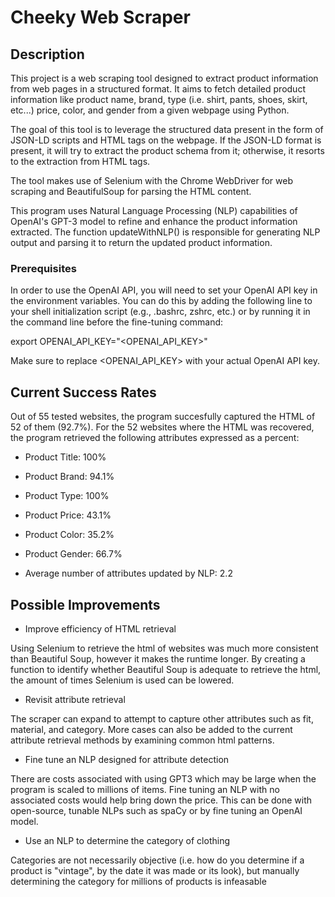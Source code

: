 # Cheeky Web Scraper

## Description 

This project is a web scraping tool designed to extract product information from web pages in a structured format. It aims to fetch detailed product information like product name, brand, type (i.e. shirt, pants, shoes, skirt, etc...) price, color, and gender from a given webpage using Python.

The goal of this tool is to leverage the structured data present in the form of JSON-LD scripts and HTML tags on the webpage. If the JSON-LD format is present, it will try to extract the product schema from it; otherwise, it resorts to the extraction from HTML tags.

The tool makes use of Selenium with the Chrome WebDriver for web scraping and BeautifulSoup for parsing the HTML content.

This program uses Natural Language Processing (NLP) capabilities of OpenAI's GPT-3 model to refine and enhance the product information extracted. The function updateWithNLP() is responsible for generating NLP output and parsing it to return the updated product information.

### Prerequisites
In order to use the OpenAI API, you will need to set your OpenAI API key in the environment variables. You can do this by adding the following line to your shell initialization script (e.g., .bashrc, zshrc, etc.) or by running it in the command line before the fine-tuning command:

export OPENAI_API_KEY="<OPENAI_API_KEY>"

Make sure to replace <OPENAI_API_KEY> with your actual OpenAI API key.


## Current Success Rates 
Out of 55 tested websites, the program succesfully captured the HTML of 52 of them (92.7%). 
For the 52 websites where the HTML was recovered, the program retrieved the following attributes expressed as a percent: 

- Product Title: 100% 
- Product Brand: 94.1%
- Product Type: 100%
- Product Price: 43.1%
- Product Color: 35.2% 
- Product Gender: 66.7%

- Average number of attributes updated by NLP: 2.2 

## Possible Improvements 

- Improve efficiency of HTML retrieval 

Using Selenium to retrieve the html of websites was much more consistent than Beautiful Soup, however it makes the runtime longer. 
By creating a function to identify whether Beautiful Soup is adequate to retrieve the html, the amount of times Selenium is used can be lowered.

- Revisit attribute retrieval 

The scraper can expand to attempt to capture other attributes such as fit, material, and category.
More cases can also be added to the current attribute retrieval methods by examining common html patterns.

- Fine tune an NLP designed for attribute detection 

There are costs associated with using GPT3 which may be large when the program is scaled to millions of items. Fine tuning an NLP with no associated costs would help bring down the price. This can be done with open-source, tunable NLPs such as spaCy or by fine tuning an OpenAI model.

- Use an NLP to determine the category of clothing

Categories are not necessarily objective (i.e. how do you determine if a product is "vintage", by the date it was made or its look), but manually determining the category for millions of products is infeasable




